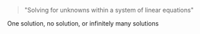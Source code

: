 > "Solving for unknowns within a system of linear equations"

One solution, no solution, or infinitely many solutions 